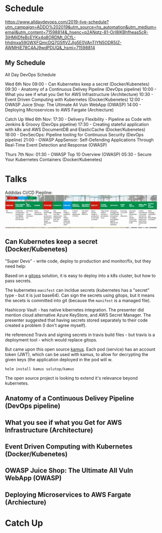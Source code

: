 <!-- TITLE: 2019 All Day Dev Ops -->

# Schedule
https://www.alldaydevops.com/2019-live-schedule?utm_campaign=ADDO%202019&utm_source=hs_automation&utm_medium=email&utm_content=71598814&_hsenc=p2ANqtz-81-Orl8lKBhfheas5cR-3iHMjIDfeBcEYKx4q8ORDMt_0CfL-hhdmxa59GWXFQmcDQ7G5flVZJIg5E0VAnTIYN5ODR5IZ-AWMHiE78C4AJ9wdPDUQ&_hsmi=71598814

## My Schedule
All Day DevOps Schedule

Wed 6th Nov
09:00 - Can Kubernetes keep a secret (Docker/Kubenetes) 
09:30 - Anatomy of a Continuous Delivey Pipeline (DevOps pipeline)
10:00 - What you see if what you Get for AWS Infrastructure (Architecture)
10:30 - Event Driven Computing with Kubernetes (Docker/Kubenetes)
12:00 - OWASP Juice Shop: The Ultimate All Vuln WebApp (OWASP)
14:00 - Deploying Microservices to AWS Fargate (Archiecture)

Catch Up
Wed 6th Nov:
17:30 - Delivery Flexibility - Pipeline as Code with Jenkins & Groovy  (DevOps pipeline)
17:30 - Creating  stateful application with k8s and AWS DocumentDB and ElasticCache (Docker/Kubenetes)
18:00 - DevSecOps: Pipeline tooling for Continuous Security  (DevOps pipeline)
21:00 - OWASP AppSensor: Self-Defending Applications Through Real-Time Event Detection and Response (OWASP)

Thurs 7th Nov:
01:30 - OWASP Top 10 Overview (OWASP)
05:30 - Secure Your Kubernetes Containers (Docker/Kubenetes)


# Talks
Addidas CI/CD Piepline:
![2019 Addo Addiias Ci Cd Pipeline](/uploads/misc/2019-addo-addiias-ci-cd-pipeline.png "2019 Addo Addiias Ci Cd Pipeline")

## Can Kubernetes keep a secret (Docker/Kubenetes) 
"Super Devs" - write code, deploy to production and monitor/fix, but they need help:

Based on a [gitops](https://www.weave.works/blog/what-is-gitops-really) solution, it is easy to deploy into a k8s cluster, but how to pass secrets.

The kubernetes `manifest` can incldue secrets (kubernetes has a "secret" type  - but it is just base64). Can sign the secrets using gitops, but it means the secets is committed into git (because the `manifest` is a managed file).

Hashicorp Vault - has native kibernetes integration. The presenter did mention cloud alternative Azure KeyStore, and AWS Secret Manager. The presenter suggested that having secrets stored separately to their code created a problem (I don't agree myself).

He referenced Travis and signing secrets in travis build files - but travis is a deployment tool - which would replace gitops.

But came upon this open source [kamus](https://github.com/Soluto/kamus). Each pod (service) has an account token (JWT), which can be used with kamus, to allow for decrypting the given keys (the application deployed in the pod will w.

```
helm install kamus solutop/kamus
```

The open source project is looking to extend it's relevance beyond kubernetes.

## Anatomy of a Continuous Delivey Pipeline (DevOps pipeline)

## What you see if what you Get for AWS Infrastructure (Architecture)

## Event Driven Computing with Kubernetes (Docker/Kubenetes)

## OWASP Juice Shop: The Ultimate All Vuln WebApp (OWASP)

## Deploying Microservices to AWS Fargate (Archiecture)

# Catch Up